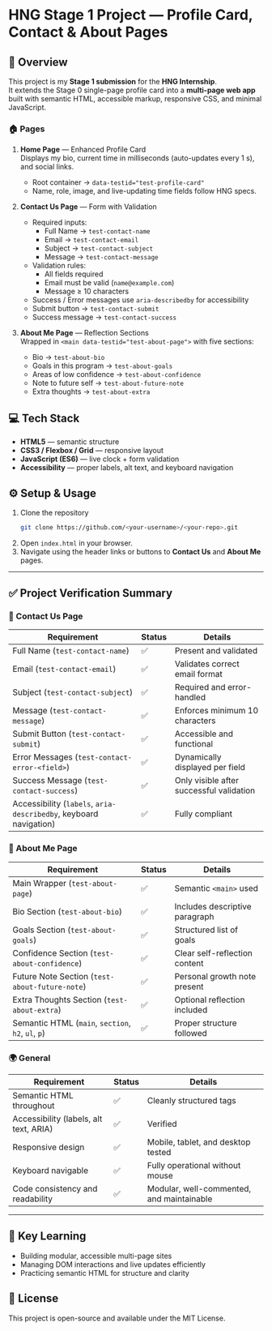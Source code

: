 
# HNG Stage 1 Project — Profile Card, Contact & About Pages

## 🧩 Overview
This project is my **Stage 1 submission** for the **HNG Internship**.  
It extends the Stage 0 single-page profile card into a **multi-page web app** built with semantic HTML, accessible markup, responsive CSS, and minimal JavaScript.

### 🏠 Pages
1. **Home Page** — Enhanced Profile Card  
   Displays my bio, current time in milliseconds (auto-updates every 1 s), and social links.  
   - Root container → `data-testid="test-profile-card"`
   - Name, role, image, and live-updating time fields follow HNG specs.

2. **Contact Us Page** — Form with Validation  
   - Required inputs:  
     - Full Name → `test-contact-name`  
     - Email → `test-contact-email`  
     - Subject → `test-contact-subject`  
     - Message → `test-contact-message`  
   - Validation rules:  
     - All fields required  
     - Email must be valid (`name@example.com`)  
     - Message ≥ 10 characters  
   - Success / Error messages use `aria-describedby` for accessibility  
   - Submit button → `test-contact-submit`  
   - Success message → `test-contact-success`

3. **About Me Page** — Reflection Sections  
   Wrapped in `<main data-testid="test-about-page">` with five sections:
   - Bio → `test-about-bio`
   - Goals in this program → `test-about-goals`
   - Areas of low confidence → `test-about-confidence`
   - Note to future self → `test-about-future-note`
   - Extra thoughts → `test-about-extra`

## 💻 Tech Stack
- **HTML5** — semantic structure  
- **CSS3 / Flexbox / Grid** — responsive layout  
- **JavaScript (ES6)** — live clock + form validation  
- **Accessibility** — proper labels, alt text, and keyboard navigation

## ⚙️ Setup & Usage
1. Clone the repository  
   ```bash
   git clone https://github.com/<your-username>/<your-repo>.git
   ```
2. Open `index.html` in your browser.  
3. Navigate using the header links or buttons to **Contact Us** and **About Me** pages.

---

## ✅ Project Verification Summary

### 🧩 Contact Us Page
| Requirement | Status | Details |
|--------------|--------|----------|
| Full Name (`test-contact-name`) | ✅ | Present and validated |
| Email (`test-contact-email`) | ✅ | Validates correct email format |
| Subject (`test-contact-subject`) | ✅ | Required and error-handled |
| Message (`test-contact-message`) | ✅ | Enforces minimum 10 characters |
| Submit Button (`test-contact-submit`) | ✅ | Accessible and functional |
| Error Messages (`test-contact-error-<field>`) | ✅ | Dynamically displayed per field |
| Success Message (`test-contact-success`) | ✅ | Only visible after successful validation |
| Accessibility (`labels`, `aria-describedby`, keyboard navigation) | ✅ | Fully compliant |

### 🧠 About Me Page
| Requirement | Status | Details |
|--------------|--------|----------|
| Main Wrapper (`test-about-page`) | ✅ | Semantic `<main>` used |
| Bio Section (`test-about-bio`) | ✅ | Includes descriptive paragraph |
| Goals Section (`test-about-goals`) | ✅ | Structured list of goals |
| Confidence Section (`test-about-confidence`) | ✅ | Clear self-reflection content |
| Future Note Section (`test-about-future-note`) | ✅ | Personal growth note present |
| Extra Thoughts Section (`test-about-extra`) | ✅ | Optional reflection included |
| Semantic HTML (`main`, `section`, `h2`, `ul`, `p`) | ✅ | Proper structure followed |

### 🌍 General
| Requirement | Status | Details |
|--------------|--------|----------|
| Semantic HTML throughout | ✅ | Cleanly structured tags |
| Accessibility (labels, alt text, ARIA) | ✅ | Verified |
| Responsive design | ✅ | Mobile, tablet, and desktop tested |
| Keyboard navigable | ✅ | Fully operational without mouse |
| Code consistency and readability | ✅ | Modular, well-commented, and maintainable |

---

## 🧠 Key Learning
- Building modular, accessible multi-page sites  
- Managing DOM interactions and live updates efficiently  
- Practicing semantic HTML for structure and clarity  

## 📄 License
This project is open-source and available under the MIT License.
````
